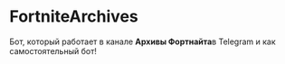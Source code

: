 # FortniteArchives
Бот, который работает в канале **Архивы Фортнайта**в Telegram и как самостоятельный бот!